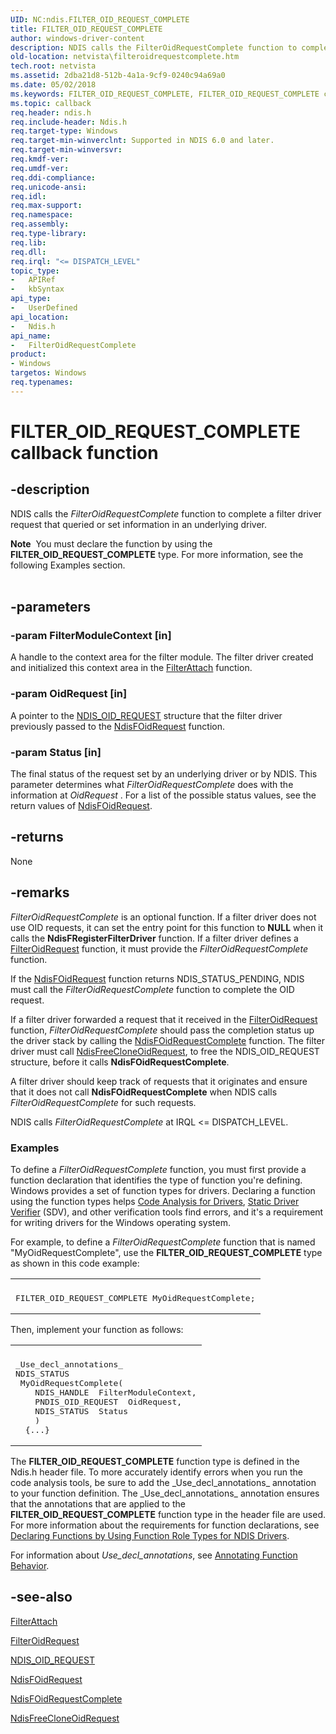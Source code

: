 ```yaml
---
UID: NC:ndis.FILTER_OID_REQUEST_COMPLETE
title: FILTER_OID_REQUEST_COMPLETE
author: windows-driver-content
description: NDIS calls the FilterOidRequestComplete function to complete a filter driver request that queried or set information in an underlying driver.Note  You must declare the function by using the FILTER_OID_REQUEST_COMPLETE type.
old-location: netvista\filteroidrequestcomplete.htm
tech.root: netvista
ms.assetid: 2dba21d8-512b-4a1a-9cf9-0240c94a69a0
ms.date: 05/02/2018
ms.keywords: FILTER_OID_REQUEST_COMPLETE, FILTER_OID_REQUEST_COMPLETE callback, FilterOidRequestComplete, FilterOidRequestComplete callback function [Network Drivers Starting with Windows Vista], ndis/FilterOidRequestComplete, ndis_request_ref_c1c43e8e-536a-4d7a-9341-c39c33778db3.xml, netvista.filteroidrequestcomplete
ms.topic: callback
req.header: ndis.h
req.include-header: Ndis.h
req.target-type: Windows
req.target-min-winverclnt: Supported in NDIS 6.0 and later.
req.target-min-winversvr: 
req.kmdf-ver: 
req.umdf-ver: 
req.ddi-compliance: 
req.unicode-ansi: 
req.idl: 
req.max-support: 
req.namespace: 
req.assembly: 
req.type-library: 
req.lib: 
req.dll: 
req.irql: "<= DISPATCH_LEVEL"
topic_type:
-	APIRef
-	kbSyntax
api_type:
-	UserDefined
api_location:
-	Ndis.h
api_name:
-	FilterOidRequestComplete
product:
- Windows
targetos: Windows
req.typenames: 
---
```


# FILTER_OID_REQUEST_COMPLETE callback function


## -description


NDIS calls the 
  <i>FilterOidRequestComplete</i> function to complete a filter driver request that queried or set information
  in an underlying driver.
<div class="alert"><b>Note</b>  You must declare the function by using the <b>FILTER_OID_REQUEST_COMPLETE</b> type. For more
   information, see the following Examples section.</div><div> </div>

## -parameters




### -param FilterModuleContext [in]

A handle to the context area for the filter module. The filter driver created and initialized this
     context area in the 
     <a href="https://msdn.microsoft.com/library/windows/hardware/ff540442">FilterAttach</a> function.


### -param OidRequest [in]

A pointer to the 
     <a href="https://msdn.microsoft.com/library/windows/hardware/ff566710">NDIS_OID_REQUEST</a> structure that the filter
     driver previously passed to the 
     <a href="https://msdn.microsoft.com/library/windows/hardware/ff561830">NdisFOidRequest</a> function.


### -param Status [in]

The final status of the request set by an underlying driver or by NDIS. This parameter determines
     what 
     <i>FilterOidRequestComplete</i> does with the information at 
     <i>OidRequest</i> . For a list of the possible status values, see the return values of 
     <a href="https://msdn.microsoft.com/library/windows/hardware/ff561830">NdisFOidRequest</a>.


## -returns



None




## -remarks



<i>FilterOidRequestComplete</i> is an optional function. If a filter driver does not use OID requests, it
    can set the entry point for this function to <b>NULL</b> when it calls the 
    <b>NdisFRegisterFilterDriver</b> function. If a filter driver defines a 
    <a href="https://msdn.microsoft.com/238bfa21-a971-4fe4-a774-6ba834efc3c5">FilterOidRequest</a> function, it must
    provide the 
    <i>FilterOidRequestComplete</i> function.

If the 
    <a href="https://msdn.microsoft.com/library/windows/hardware/ff561830">NdisFOidRequest</a> function returns
    NDIS_STATUS_PENDING, NDIS must call the 
    <i>FilterOidRequestComplete</i> function to complete the OID request.

If a filter driver forwarded a request that it received in the 
    <a href="https://msdn.microsoft.com/238bfa21-a971-4fe4-a774-6ba834efc3c5">FilterOidRequest</a> function, 
    <i>FilterOidRequestComplete</i> should pass the completion status up the driver stack by calling the 
    <a href="https://msdn.microsoft.com/library/windows/hardware/ff561833">NdisFOidRequestComplete</a> function.
    The filter driver must call 
    <a href="https://msdn.microsoft.com/library/windows/hardware/ff561845">NdisFreeCloneOidRequest</a>, to free
    the NDIS_OID_REQUEST structure, before it calls 
    <b>NdisFOidRequestComplete</b>.

A filter driver should keep track of requests that it originates and ensure that it does not call 
    <b>NdisFOidRequestComplete</b> when NDIS calls 
    <i>FilterOidRequestComplete</i> for such requests.

NDIS calls 
    <i>FilterOidRequestComplete</i> at IRQL &lt;= DISPATCH_LEVEL.

<h3><a id="Examples"></a><a id="examples"></a><a id="EXAMPLES"></a>Examples</h3>
To define a <i>FilterOidRequestComplete</i> function, you must first provide a function declaration that identifies the type of function you're defining. Windows provides a set of function types for drivers. Declaring a function using the function types helps <a href="https://msdn.microsoft.com/2F3549EF-B50F-455A-BDC7-1F67782B8DCA">Code Analysis for Drivers</a>, <a href="https://msdn.microsoft.com/74feeb16-387c-4796-987a-aff3fb79b556">Static Driver Verifier</a> (SDV), and other verification tools find errors, and it's a requirement for writing drivers for the Windows operating system.

For example, to define a <i>FilterOidRequestComplete</i> function that is named "MyOidRequestComplete", use the <b>FILTER_OID_REQUEST_COMPLETE</b> type as shown in this code example:

<div class="code"><span codelanguage=""><table>
<tr>
<th></th>
</tr>
<tr>
<td>
<pre>FILTER_OID_REQUEST_COMPLETE MyOidRequestComplete;</pre>
</td>
</tr>
</table></span></div>
Then, implement your function as follows:

<div class="code"><span codelanguage=""><table>
<tr>
<th></th>
</tr>
<tr>
<td>
<pre>_Use_decl_annotations_
NDIS_STATUS
 MyOidRequestComplete(
    NDIS_HANDLE  FilterModuleContext,
    PNDIS_OID_REQUEST  OidRequest,
    NDIS_STATUS  Status
    )
  {...}</pre>
</td>
</tr>
</table></span></div>
The <b>FILTER_OID_REQUEST_COMPLETE</b> function type is defined in the Ndis.h header file. To more accurately identify errors when you run the code analysis tools, be sure to add the _Use_decl_annotations_ annotation to your function definition.  The _Use_decl_annotations_ annotation ensures that the annotations that are applied to the <b>FILTER_OID_REQUEST_COMPLETE</b> function type in the header file are used.  For more information about the requirements for function declarations, see <a href="https://msdn.microsoft.com/232c4272-0bf0-4a4e-9560-3bceeca8a3e3">Declaring Functions by Using Function Role Types for NDIS Drivers</a>.

For information about  _Use_decl_annotations_, see <a href="http://go.microsoft.com/fwlink/p/?linkid=286697">Annotating Function Behavior</a>. 




## -see-also




<a href="https://msdn.microsoft.com/library/windows/hardware/ff540442">FilterAttach</a>



<a href="https://msdn.microsoft.com/238bfa21-a971-4fe4-a774-6ba834efc3c5">FilterOidRequest</a>



<a href="https://msdn.microsoft.com/library/windows/hardware/ff566710">NDIS_OID_REQUEST</a>



<a href="https://msdn.microsoft.com/library/windows/hardware/ff561830">NdisFOidRequest</a>



<a href="https://msdn.microsoft.com/library/windows/hardware/ff561833">NdisFOidRequestComplete</a>



<a href="https://msdn.microsoft.com/library/windows/hardware/ff561845">NdisFreeCloneOidRequest</a>
 

 

